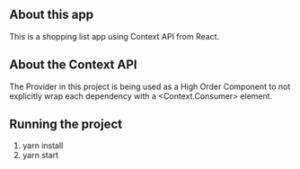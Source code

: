 ## About this app
This is a shopping list app using Context API from React.  

## About the Context API
The Provider in this project is being used as a High Order Component to not explicitly wrap each dependency with a <Context.Consumer> element.

## Running the project
1. yarn install  
2. yarn start 
